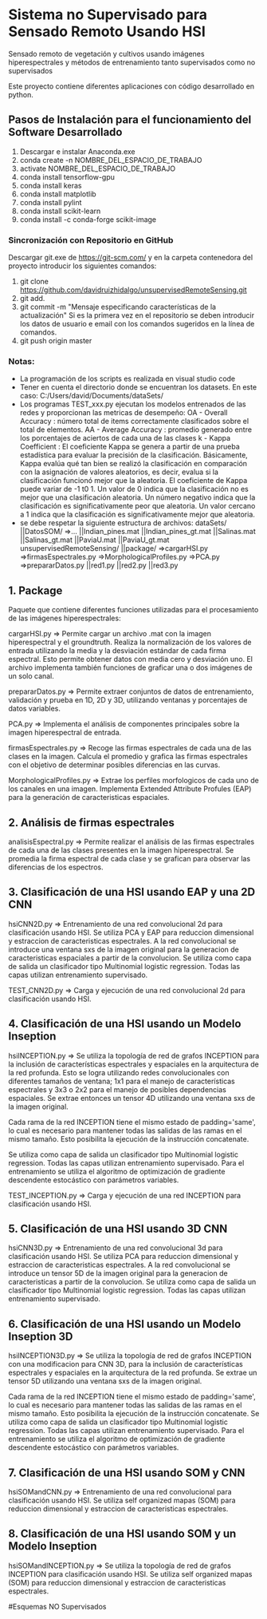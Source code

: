# Sistema no Supervisado para Sensado Remoto Usando HSI
Sensado remoto de vegetación y cultivos usando imágenes hiperespectrales y métodos de entrenamiento tanto supervisados como no supervisados

Este proyecto contiene diferentes aplicaciones con código desarrollado en python.

## Pasos de Instalación para el funcionamiento del Software Desarrollado
1. Descargar e instalar Anaconda.exe
2. conda create -n NOMBRE_DEL_ESPACIO_DE_TRABAJO
3. activate NOMBRE_DEL_ESPACIO_DE_TRABAJO
4. conda install tensorflow-gpu
5. conda install keras
6. conda install matplotlib
7. conda install pylint
8. conda install scikit-learn
9. conda install -c conda-forge scikit-image

### Sincronización con Repositorio en GitHub
Descargar git.exe de https://git-scm.com/ y en la carpeta contenedora del proyecto introducir los siguientes comandos:
1. git clone https://github.com/davidruizhidalgo/unsupervisedRemoteSensing.git
2. git add.
3. git commit -m "Mensaje especificando características de la actualización"
        Si es la primera vez en el repositorio se deben introducir los datos de usuario e email con los comandos 
        sugeridos en la línea de comandos. 
4. git push origin master
### Notas: 
- La programación de los scripts es realizada en visual studio code
- Tener en cuenta el directorio donde se encuentran los datasets. En este caso: C:/Users/david/Documents/dataSets/
- Los programas TEST_xxx.py ejecutan los modelos entrenados de las redes y proporcionan las metricas de desempeño:
                OA - Overall Accuracy : número total de items correctamente clasificados sobre el total de elementos.
                AA - Average Accuracy : promedio generado entre los porcentajes de aciertos de cada una de las clases
                k - Kappa Coefficient : El coeficiente Kappa se genera a partir de una prueba estadística para evaluar la precisión de la clasificación. Básicamente, Kappa evalúa qué tan bien se realizó la clasificación en comparación con la asignación de valores aleatorios, es decir, evalua si la clasificación funcionó mejor que la aleatoria. El coeficiente de Kappa puede variar de -1 t0 1. Un valor de 0 indica que la clasificación no es mejor que una clasificación aleatoria. Un número negativo indica que la clasificación es significativamente peor que aleatoria. Un valor cercano a 1 indica que la clasificación es significativamente mejor que aleatoria.
- se debe respetar la siguiente estructura de archivos: 
dataSets/
        ||DatosSOM/
                =>...
        ||Indian_pines.mat
        ||Indian_pines_gt.mat
        ||Salinas.mat
        ||Salinas_gt.mat
        ||PaviaU.mat
        ||PaviaU_gt.mat
unsupervisedRemoteSensing/
	||package/
		=>cargarHSI.py
		=>firmasEspectrales.py
		=>MorphologicalProfiles.py
		=>PCA.py
		=>prepararDatos.py
	||red1.py
	||red2.py
	||red3.py
## 1. Package
Paquete que contiene diferentes funciones utilizadas para el procesamiento de las imágenes hiperespectrales:

cargarHSI.py => Permite cargar un archivo .mat con la imagen hiperespectral y el groundtruth. Realiza la normalización de los valores de entrada utilizando la media y la desviación estándar de cada firma espectral. Esto permite obtener datos con media cero y desviación uno. El archivo implementa también funciones de graficar una o dos imágenes de un solo canal.

prepararDatos.py => Permite extraer conjuntos de datos de entrenamiento, validación y prueba en 1D, 2D y 3D, utilizando ventanas y porcentajes de datos variables.

PCA.py => Implementa el análisis de componentes principales sobre la imagen hiperespectral de entrada.

firmasEspectrales.py => Recoge las firmas espectrales de cada una de las clases en la imagen. Calcula el promedio y grafica las firmas espectrales con el objetivo de determinar posibles diferencias en las curvas. 

MorphologicalProfiles.py => Extrae los perfiles morfologicos de cada uno de los canales en una imagen. Implementa Extended Attribute Profules (EAP) para la generación de caracteristicas espaciales.
## 2. Análisis de firmas espectrales 
analisisEspectral.py => Permite realizar el análisis de las firmas espectrales de cada una de las clases presentes en la imagen hiperespectral. Se promedia la firma espectral de cada clase y se grafican para observar las diferencias de los espectros.
## 3. Clasificación de una HSI usando EAP y una 2D CNN
hsiCNN2D.py => Entrenamiento de una  red convolucional 2d para clasificación usando HSI. Se utiliza PCA y EAP para reduccion dimensional y estraccion de caracteristicas espectrales. A la red convolucional se introduce una ventana sxs de la imagen original para la generacion de caracteristicas espaciales a partir de la convolucion. Se utiliza como capa de salida un clasificador tipo Multinomial logistic regression. Todas las capas utilizan entrenamiento supervisado. 

TEST_CNN2D.py => Carga y ejecución de una  red convolucional 2d para clasificación usando HSI. 
## 4. Clasificación de una HSI usando un Modelo Inseption
hsiINCEPTION.py => Se utiliza la topología de red de grafos INCEPTION para la inclusión de características espectrales y espaciales en la arquitectura de la red profunda. Esto se logra utilizando redes convolucionales con diferentes tamaños de ventana; 1x1 para el manejo de características espectrales y 3x3 o 2x2 para el manejo de posibles dependencias espaciales. Se extrae entonces un tensor 4D utilizando una ventana sxs de la imagen original.

Cada rama de la red INCEPTION tiene el mismo estado de padding='same', lo cual es necesario para mantener todas las salidas de las ramas en el mismo tamaño. Esto posibilita la ejecución de la instrucción concatenate.

Se utiliza como capa de salida un clasificador tipo Multinomial logistic regression. Todas las capas utilizan entrenamiento supervisado. Para el entrenamiento se utiliza el algoritmo de optimización de gradiente descendente estocástico con parámetros variables. 

TEST_INCEPTION.py => Carga y ejecución de una  red INCEPTION para clasificación usando HSI. 
## 5. Clasificación de una HSI usando 3D CNN
hsiCNN3D.py => Entrenamiento de una  red convolucional 3d para clasificación usando HSI. Se utiliza PCA para reduccion dimensional y estraccion de caracteristicas espectrales. A la red convolucional se introduce un tensor 5D de la imagen original para la generacion de caracteristicas a partir de la convolucion. Se utiliza como capa de salida un clasificador tipo Multinomial logistic regression. Todas las capas utilizan entrenamiento supervisado. 

## 6. Clasificación de una HSI usando un Modelo Inseption 3D
hsiINCEPTION3D.py => Se utiliza la topología de red de grafos INCEPTION con una modificacion para CNN 3D, para la inclusión de características espectrales y espaciales en la arquitectura de la red profunda. Se extrae un tensor 5D utilizando una ventana sxs de la imagen original.

Cada rama de la red INCEPTION tiene el mismo estado de padding='same', lo cual es necesario para mantener todas las salidas de las ramas en el mismo tamaño. Esto posibilita la ejecución de la instrucción concatenate. Se utiliza como capa de salida un clasificador tipo Multinomial logistic regression. Todas las capas utilizan entrenamiento supervisado. Para el entrenamiento se utiliza el algoritmo de optimización de gradiente descendente estocástico con parámetros variables. 
## 7. Clasificación de una HSI usando SOM y CNN
hsiSOMandCNN.py => Entrenamiento de una  red convolucional para clasificación usando HSI. Se utiliza self organized mapas (SOM) para reduccion dimensional y estraccion de caracteristicas espectrales.
## 8. Clasificación de una HSI usando SOM y un Modelo Inseption 
hsiSOMandINCEPTION.py => Se utiliza la topología de red de grafos INCEPTION para clasificación usando HSI. Se utiliza self organized mapas (SOM) para reduccion dimensional y estraccion de caracteristicas espectrales.

#Esquemas NO Supervisados

